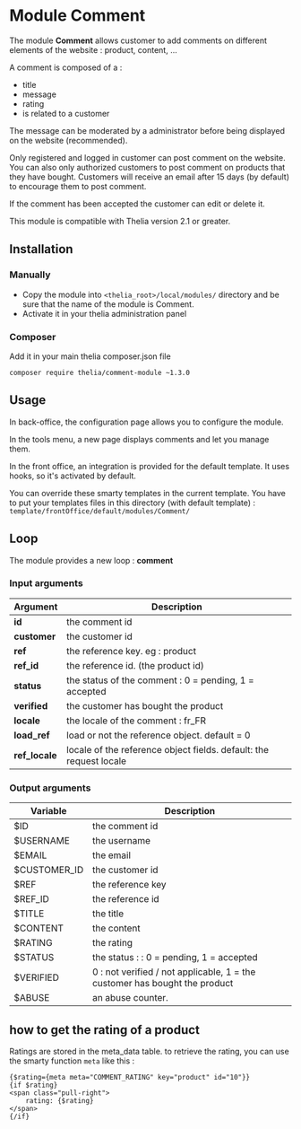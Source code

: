 # Module Comment

The module **Comment** allows customer to add comments on different elements of the website : product, content, ...

A comment is composed of a :

- title
- message
- rating
- is related to a customer

The message can be moderated by a administrator before being displayed on the website (recommended).

Only registered and logged in customer can post comment on the website. You can also only authorized customers to post
comment on products that they have bought. Customers will receive an email after 15 days (by default) to encourage them
to post comment.   

If the comment has been accepted the customer can edit or delete it.

This module is compatible with Thelia version 2.1 or greater.

## Installation

### Manually

* Copy the module into ```<thelia_root>/local/modules/``` directory and be sure that the name of the module is Comment.
* Activate it in your thelia administration panel

### Composer

Add it in your main thelia composer.json file

```
composer require thelia/comment-module ~1.3.0
```

## Usage

In back-office, the configuration page allows you to configure the module.

In the tools menu, a new page displays comments and let you manage them.

In the front office, an integration is provided for the default template. It uses hooks, so it's activated by default.

You can override these smarty templates in the current template. You have to put your templates files in this directory
 (with default template) : `template/frontOffice/default/modules/Comment/`

## Loop

The module provides a new loop : **comment**

### Input arguments

|Argument |Description |
|---      |--- |
|**id**        | the comment id                                                     |
|**customer**  | the customer id                                                    |
|**ref**       | the reference key. eg : product                                    |
|**ref_id**    | the reference id. (the product id)                                 |
|**status**    | the status of the comment : 0 = pending, 1 = accepted              |
|**verified**  | the customer has bought the product                                |
|**locale**    | the locale of the comment : fr_FR                                  |
|**load_ref**  | load or not the reference object. default = 0                      |
|**ref_locale**| locale of the reference object fields. default: the request locale |

### Output arguments

|Variable   |Description |
|---        |--- |
|$ID          | the comment id                                                             |                                                                       
|$USERNAME    | the username                                                               |                                                                           
|$EMAIL       | the email                                                                  |                                                                    
|$CUSTOMER_ID | the customer id                                                            |                                                                                
|$REF         | the reference key                                                          |                                                                          
|$REF_ID      | the reference id                                                           |                                                                            
|$TITLE       | the title                                                                  |                                                                    
|$CONTENT     | the content                                                                |                                                                         
|$RATING      | the rating                                                                 |                                                                      
|$STATUS      | the status :  : 0 = pending, 1 = accepted                                  |                                                                                                      
|$VERIFIED    | 0 : not verified / not applicable, 1 = the customer has bought the product |                                                                                                                                        
|$ABUSE       | an abuse counter.                                                          |                                                                             

## how to get the rating of a product

Ratings are stored in the meta_data table. to retrieve the rating, you can use the smarty function `meta` like this :

```smarty
{$rating={meta meta="COMMENT_RATING" key="product" id="10"}}
{if $rating}
<span class="pull-right">
    rating: {$rating}
</span>
{/if}
```
